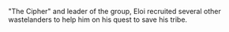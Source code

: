 "The Cipher" and leader of the group, Eloi recruited several other wastelanders to help him on his quest to save his tribe. 